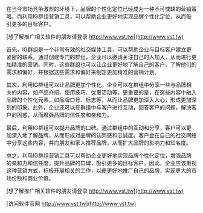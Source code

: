 在当今市场竞争激烈的环境下，品牌的个性化定位已经成为一种不可或缺的营销策略。而利用IG群组营销工具，可以帮助企业更好地实现品牌个性化定位，从而吸引更多的目标客户。

[想了解推广相关软件的朋友请登录 http://www.vst.tw](http://www.vst.tw)

首先，IG群组是一个非常有效的社交媒体工具，可以帮助企业与目标客户建立更紧密的联系。通过创建专门的群组，企业可以邀请关注自己的人加入，从而进行更加精准的营销。同时，这些群组也可以让企业更好地了解自己的客户，了解他们的需求和偏好，并根据这些需求和偏好来制定更加精准的营销计划。

其次，利用IG群组可以让品牌更加个性化。企业可以在群组中分享一些与品牌相关的内容，如产品介绍、使用技巧、优惠活动等。更重要的是，在这些内容中融入品牌的个性化元素，如品牌口号、标志等，从而让品牌更加深入人心，形成更加深刻的印象。此外，企业还可以在群组中与客户进行互动，回答客户的问题，解决客户的困惑，从而增强品牌的信任度和亲和力。

最后，利用IG群组可以提升品牌的口碑。通过群组中的互动和分享，客户可以更加深入地了解品牌，从而形成对品牌的认同感和忠诚度。客户会在自己的社交网络中分享这些内容，并向朋友和家人推荐品牌，从而扩大品牌的影响力和知名度。

总之，利用IG群组营销工具可以帮助企业更好地实现品牌个性化定位，增强品牌的亲和力和信任度，提升品牌的口碑，吸引更多的目标客户。因此，企业应该重视这种营销方式，积极开展相关的工作，以便更好地推广自己的品牌，实现更大的市场份额和商业价值。

[想了解推广相关软件的朋友请登录 http://www.vst.tw](http://www.vst.tw)


[访问软件官网 http://www.vst.tw](http://www.vst.tw)
